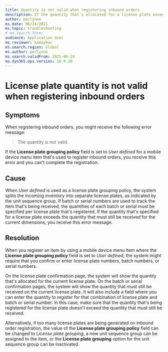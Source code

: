 ```yaml
--- 
title: Quantity is not valid when registering inbound orders 
description: If the quantity that's allocated for a license plate exceeds the quantity that must still be received, you'll receive the error: "The quantity is not valid."
author: perlynne 
ms.date: 06/24/2021 
ms.topic: troubleshooting 
# ms.search.form:  
audience: Application User 
ms.reviewer: kamaybac 
ms.search.region: Global 
ms.author: perlynne 
ms.search.validFrom: 2021-06-24 
ms.dyn365.ops.version: 10.0.20 
--- 
```

<!-- KFM: Add error code? -->
# License plate quantity is not valid when registering inbound orders

## Symptoms

When registering inbound orders, you might receive the following error message:

> The quantity is not valid.

If the **License plate grouping policy** field is set to *User defined* for a mobile device menu item that's used to register inbound orders, you receive this error and you can't complete the registration.

## Cause

When *User defined* is used as a license plate grouping policy, the system splits the incoming inventory into separate license plates, as indicated by the unit sequence group. If batch or serial numbers are used to track the item that's being received, the quantities of each batch or serial must be specified per license plate that's registered. If the quantity that's specified for a license plate exceeds the quantity that must still be received for the current dimensions, you receive this error message.

## Resolution

When you register an item by using a mobile device menu item where the **License plate grouping policy** field is set to *User defined*, the system might require that you confirm or enter license plate numbers, batch numbers, or serial numbers.

On the license plate confirmation page, the system will show the quantity that's allocated for the current license plate. On the batch or serial confirmation pages, the system will show the quantity that must still be received on the current license plate. It will also include a field where you can enter the quantity to register for that combination of license plate and batch or serial number. In this case, make sure that the quantity that's being registered for the license plate doesn't exceed the quantity that must still be received.

Alternatively, if too many license plates are being generated on inbound order registration, the value of the **License plate grouping policy** field can be changed to *License plate grouping*, a new unit sequence group can be assigned to the item, or the **License plate grouping** option for the unit sequence group can be inactivated.
